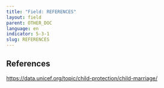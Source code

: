 ```yaml
---
title: "Field: REFERENCES"
layout: field
parent: OTHER_DOC
language: en
indicator: 5-3-1
slug: REFERENCES
---
```

## References

https://data.unicef.org/topic/child-protection/child-marriage/